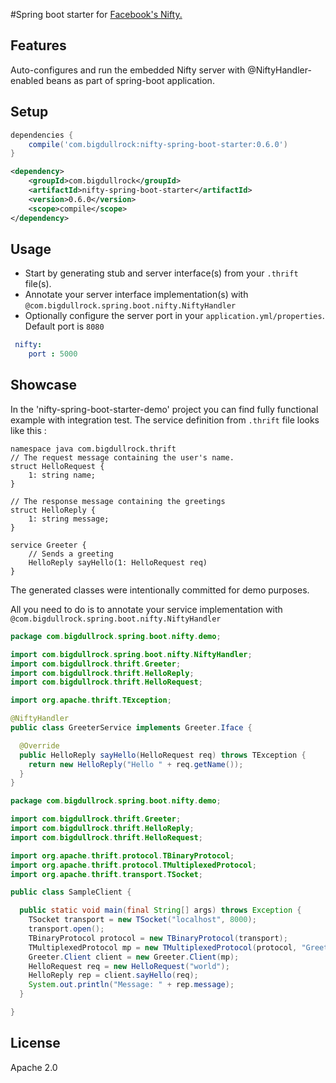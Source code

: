 
#Spring boot starter for [Facebook's Nifty.](https://github.com/facebook/nifty)


## Features
Auto-configures and run the embedded Nifty server with @NiftyHandler-enabled beans as part of spring-boot application.

## Setup
```gradle
dependencies {
    compile('com.bigdullrock:nifty-spring-boot-starter:0.6.0')
}
```
```xml
<dependency>
    <groupId>com.bigdullrock</groupId>
    <artifactId>nifty-spring-boot-starter</artifactId>
    <version>0.6.0</version>
    <scope>compile</scope>
</dependency>
```

## Usage
* Start by generating stub and server interface(s) from your `.thrift` file(s).
* Annotate your server interface implementation(s) with `@com.bigdullrock.spring.boot.nifty.NiftyHandler`
* Optionally configure the server port in your `application.yml/properties`. Default port is `8080`

```yaml
 nifty:
    port : 5000
```

## Showcase
In the 'nifty-spring-boot-starter-demo' project you can find fully functional example with integration test.
The service definition from `.thrift` file looks like this :
```thrift
namespace java com.bigdullrock.thrift
// The request message containing the user's name.
struct HelloRequest {
    1: string name;
}

// The response message containing the greetings
struct HelloReply {
    1: string message;
}

service Greeter {
    // Sends a greeting
    HelloReply sayHello(1: HelloRequest req)
}
```
The generated classes were intentionally  committed for demo purposes.

All you need to do is to annotate your service implementation with `@com.bigdullrock.spring.boot.nifty.NiftyHandler`

```java
package com.bigdullrock.spring.boot.nifty.demo;

import com.bigdullrock.spring.boot.nifty.NiftyHandler;
import com.bigdullrock.thrift.Greeter;
import com.bigdullrock.thrift.HelloReply;
import com.bigdullrock.thrift.HelloRequest;

import org.apache.thrift.TException;

@NiftyHandler
public class GreeterService implements Greeter.Iface {

  @Override
  public HelloReply sayHello(HelloRequest req) throws TException {
    return new HelloReply("Hello " + req.getName());
  }
}
```

```java
package com.bigdullrock.spring.boot.nifty.demo;

import com.bigdullrock.thrift.Greeter;
import com.bigdullrock.thrift.HelloReply;
import com.bigdullrock.thrift.HelloRequest;

import org.apache.thrift.protocol.TBinaryProtocol;
import org.apache.thrift.protocol.TMultiplexedProtocol;
import org.apache.thrift.transport.TSocket;

public class SampleClient {

  public static void main(final String[] args) throws Exception {
    TSocket transport = new TSocket("localhost", 8000);
    transport.open();
    TBinaryProtocol protocol = new TBinaryProtocol(transport);
    TMultiplexedProtocol mp = new TMultiplexedProtocol(protocol, "Greeter");
    Greeter.Client client = new Greeter.Client(mp);
    HelloRequest req = new HelloRequest("world");
    HelloReply rep = client.sayHello(req);
    System.out.println("Message: " + rep.message);
  }

}
```

## License
Apache 2.0
